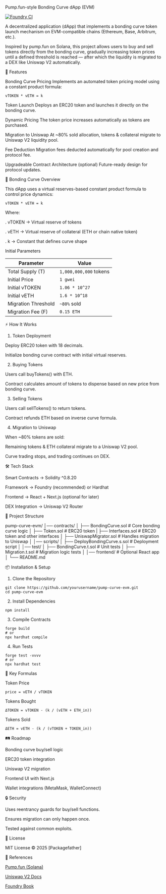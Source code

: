 Pump.fun-style Bonding Curve dApp (EVM)

[![Foundry CI](https://github.com/packagefather/pump-fun-style-dapp-on-evm/actions/workflows/ci.yml/badge.svg)](https://github.com/packagefather/pump-fun-style-dapp-on-evm/actions)


A decentralized application (dApp) that implements a bonding curve token launch mechanism on EVM-compatible chains (Ethereum, Base, Arbitrum, etc.).

Inspired by pump.fun on Solana, this project allows users to buy and sell tokens directly from the bonding curve, gradually increasing token prices until a defined threshold is reached — after which the liquidity is migrated to a DEX like Uniswap V2 automatically.

🚀 Features

Bonding Curve Pricing
Implements an automated token pricing model using a constant product formula:
```
vTOKEN * vETH = k
```

Token Launch
Deploys an ERC20 token and launches it directly on the bonding curve.

Dynamic Pricing
The token price increases automatically as tokens are purchased.

Migration to Uniswap
At ~80% sold allocation, tokens & collateral migrate to Uniswap V2 liquidity pool.

Fee Deduction
Migration fees deducted automatically for pool creation and protocol fee.

Upgradeable Contract Architecture (optional)
Future-ready design for protocol updates.


📜 Bonding Curve Overview

This dApp uses a virtual reserves-based constant product formula to control price dynamics:
```
vTOKEN * vETH = k
```
Where:

. vTOKEN → Virtual reserve of tokens

. vETH → Virtual reserve of collateral (ETH or chain native token)

. k → Constant that defines curve shape

Initial Parameters

| Parameter           | Value                  |
| ------------------- | ---------------------- |
| Total Supply (T)    | `1,000,000,000` tokens |
| Initial Price       | `1 gwei`               |
| Initial vTOKEN      | `1.06 * 10^27`         |
| Initial vETH        | `1.6 * 10^18`          |
| Migration Threshold | `~80%` sold            |
| Migration Fee (F)   | `0.15 ETH`             |



⚡ How It Works
1. Token Deployment

Deploy ERC20 token with 18 decimals.

Initialize bonding curve contract with initial virtual reserves.

2. Buying Tokens

Users call buyTokens() with ETH.

Contract calculates amount of tokens to dispense based on new price from bonding curve.

3. Selling Tokens

Users call sellTokens() to return tokens.

Contract refunds ETH based on inverse curve formula.

4. Migration to Uniswap

When ~80% tokens are sold:

Remaining tokens & ETH collateral migrate to a Uniswap V2 pool.

Curve trading stops, and trading continues on DEX.


🛠️ Tech Stack

Smart Contracts → Solidity ^0.8.20

Framework → Foundry (recommended) or Hardhat

Frontend → React + Next.js (optional for later)

DEX Integration → Uniswap V2 Router


📂 Project Structure

pump-curve-evm/
│── contracts/
│   ├── BondingCurve.sol        # Core bonding curve logic
│   ├── Token.sol               # ERC20 token
|   ├── Interfaces.sol          # ERC20 token and other interfaces
│   ├── UniswapMigrator.sol     # Handles migration to Uniswap
│
│── scripts/
│   ├── DeployBondingCurve.s.sol               # Deployment script
│
│── test/
│   ├── BondingCurve.t.sol      # Unit tests
│   ├── Migration.t.sol         # Migration logic tests
│
│── frontend/                   # Optional React app
│
└── README.md

📦 Installation & Setup

1. Clone the Repository
```
git clone https://github.com/yourusername/pump-curve-evm.git
cd pump-curve-evm
```

2. Install Dependencies
```
npm install
```

3. Compile Contracts
```
forge build
# or
npx hardhat compile
```

4. Run Tests
```
forge test -vvvv
# or
npx hardhat test
```

🧠 Key Formulas

Token Price
```
price = vETH / vTOKEN
```

Tokens Bought
```
ΔTOKEN = vTOKEN - (k / (vETH + ETH_in))
```

Tokens Sold
```
ΔETH = vETH - (k / (vTOKEN + TOKEN_in))
```

🛤️ Roadmap

 Bonding curve buy/sell logic

 ERC20 token integration

 Uniswap V2 migration

 Frontend UI with Next.js

 Wallet integrations (MetaMask, WalletConnect)


🔒 Security

Uses reentrancy guards for buy/sell functions.

Ensures migration can only happen once.

Tested against common exploits.


📜 License

MIT License © 2025 [Packagefather]

🔗 References

[Pump.fun (Solana)](https://pump.fun) 

[Uniswap V2 Docs](https://uniswap.org)

[Foundry Book](https://getfoundry.sh/)